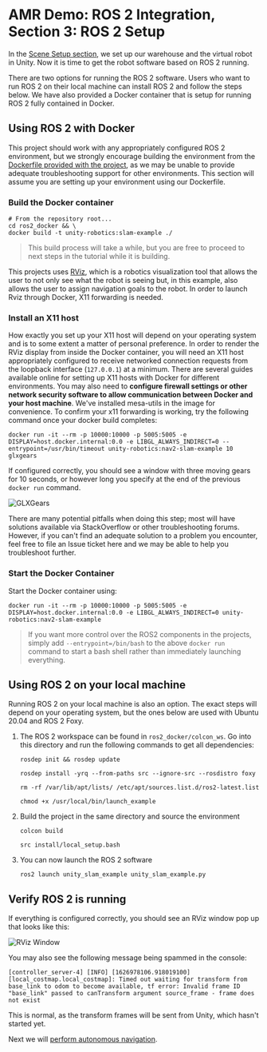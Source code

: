 # AMR Demo: ROS 2 Integration, Section 3: ROS 2 Setup

In the [Scene Setup section](https://github.com/Unity-Technologies/Robotics-Nav2-SLAM-Example/blob/anthony/demo/tutorial/scene_setup.md), we set up our warehouse and the virtual robot in Unity. Now it is time to get the robot software based on ROS 2 running. 

There are two options for running the ROS 2 software. Users who want to run ROS 2 on their local machine can install ROS 2 and follow the steps below. We have also provided a Docker container that is setup for running ROS 2 fully contained in Docker.

## Using ROS 2 with Docker
This project should work with any appropriately configured ROS 2 environment, but we strongly encourage building the environment from the [Dockerfile provided with the project](../ros2_docker/Dockerfile), as we may be unable to provide adequate troubleshooting support for other environments. This section will assume you are setting up your environment using our Dockerfile.
### Build the Docker container
```
# From the repository root...
cd ros2_docker && \
docker build -t unity-robotics:slam-example ./
```
>This build process will take a while, but you are free to proceed to next steps in the tutorial while it is building.

This projects uses [RViz](https://github.com/ros-visualization/rviz), which is a robotics visualization tool that allows the user to not only see what the robot is seeing but, in this example, also allows the user to assign navigation goals to the robot. In order to launch Rviz through Docker, X11 forwarding is needed.

### Install an X11 host
How exactly you set up your X11 host will depend on your operating system and is to some extent a matter of personal preference. In order to render the RViz display from inside the Docker container, you will need an X11 host appropriately configured to receive networked connection requests from the loopback interface (`127.0.0.1`) at a minimum. There are several guides available online for setting up X11 hosts with Docker for different environments. You may also need to  **configure firewall settings or other network security software to allow communication between Docker and your host machine**. We've installed mesa-utils in the image for convenience. To confirm your x11 forwarding is working, try the following command once your docker build completes:
```
docker run -it --rm -p 10000:10000 -p 5005:5005 -e DISPLAY=host.docker.internal:0.0 -e LIBGL_ALWAYS_INDIRECT=0 --entrypoint=/usr/bin/timeout unity-robotics:nav2-slam-example 10 glxgears

```
If configured correctly, you should see a window with three moving gears for 10 seconds, or however long you specify at the end of the previous  `docker run`  command.

![GLXGears](https://github.com/Unity-Technologies/Robotics-Nav2-SLAM-Example/blob/anthony/demo/tutorial/images/3-glxgears.gif?raw=true)

There are many potential pitfalls when doing this step; most will have solutions available via StackOverflow or other troubleshooting forums. However, if you can't find an adequate solution to a problem you encounter, feel free to file an Issue ticket here and we may be able to help you troubleshoot further.

### Start the Docker Container
Start the Docker container using:
```
docker run -it --rm -p 10000:10000 -p 5005:5005 -e DISPLAY=host.docker.internal:0.0 -e LIBGL_ALWAYS_INDIRECT=0 unity-robotics:nav2-slam-example
```
> If you want more control over the ROS2 components in the projects, simply add  `--entrypoint=/bin/bash`  to the above  `docker run`  command to start a bash shell rather than immediately launching everything.

## Using ROS 2 on your local machine
Running ROS 2 on your local machine is also an option. The exact steps will depend on your operating system, but the ones below are used with Ubuntu 20.04 and ROS 2 Foxy.

 1. The ROS 2 workspace can be found in `ros2_docker/colcon_ws`. Go into this directory and run the following commands to get all dependencies:
	 ```
	 rosdep init && rosdep update
	 ```
	 ```
	 rosdep install -yrq --from-paths src --ignore-src --rosdistro foxy
	 ```
	 ```
	 rm -rf /var/lib/apt/lists/ /etc/apt/sources.list.d/ros2-latest.list
	 ```
	 ```
	 chmod +x /usr/local/bin/launch_example
	```
 2. Build the project in the same directory and source the environment
	 ```
	 colcon build
	 ```
	 ```
	 src install/local_setup.bash
	 ```
 3. You can now launch the ROS 2 software
	 ```
	 ros2 launch unity_slam_example unity_slam_example.py
	 ```
## Verify ROS 2 is running
If everything is configured correctly, you should see an RViz window pop up that looks like this: 

![RViz Window](https://github.com/Unity-Technologies/Robotics-Nav2-SLAM-Example/blob/anthony/demo/tutorial/images/rviz_blank.png)

You may also see the following message being spammed in the console:
```
[controller_server-4] [INFO] [1626978106.918019100] [local_costmap.local_costmap]: Timed out waiting for transform from base_link to odom to become available, tf error: Invalid frame ID "base_link" passed to canTransform argument source_frame - frame does not exist
```
This is normal, as the transform frames will be sent from Unity, which hasn't started yet.

Next we will [perform autonomous navigation](https://github.com/Unity-Technologies/Robotics-Nav2-SLAM-Example/blob/anthony/demo/tutorial/autonomous_navigation.md).
